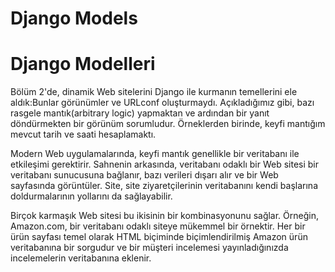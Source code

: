 # Django Models
# Django Modelleri

Bölüm 2'de, dinamik Web sitelerini Django ile kurmanın temellerini ele aldık:Bunlar görünümler ve URLconf oluşturmaydı. Açıkladığımız gibi, bazı rasgele mantık(arbitrary logic) yapmaktan ve ardından bir yanıt döndürmekten bir görünüm sorumludur. Örneklerden birinde, keyfi mantığım mevcut tarih ve saati hesaplamaktı.

Modern Web uygulamalarında, keyfi mantık genellikle bir veritabanı ile etkileşimi gerektirir. Sahnenin arkasında, veritabanı odaklı bir Web sitesi bir veritabanı sunucusuna bağlanır, bazı verileri dışarı alır ve bir Web sayfasında görüntüler. Site, site ziyaretçilerinin veritabanını kendi başlarına doldurmalarının yollarını da sağlayabilir.

Birçok karmaşık Web sitesi bu ikisinin bir kombinasyonunu sağlar. Örneğin, Amazon.com, bir veritabanı odaklı siteye mükemmel bir örnektir. Her bir ürün sayfası temel olarak HTML biçiminde biçimlendirilmiş Amazon ürün veritabanına bir sorgudur ve bir müşteri incelemesi yayınladığınızda incelemelerin veritabanına eklenir.

